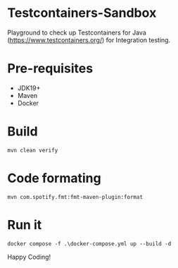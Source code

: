 # Testcontainers-Sandbox
Playground to check up Testcontainers for Java (https://www.testcontainers.org/) for Integration testing. 

# Pre-requisites 
- JDK19+ 
- Maven
- Docker 

# Build 
``mvn clean verify``

# Code formating 
``mvn com.spotify.fmt:fmt-maven-plugin:format``

# Run it 
``docker compose -f .\docker-compose.yml up --build -d``

Happy Coding! 

